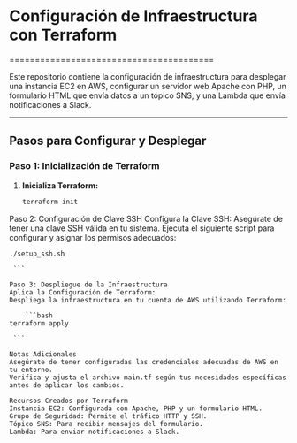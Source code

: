 # Configuración de Infraestructura con Terraform

========================================

Este repositorio contiene la configuración de infraestructura para desplegar una instancia EC2 en AWS, configurar un servidor web Apache con PHP, un formulario HTML que envía datos a un tópico SNS, y una Lambda que envía notificaciones a Slack.

---

## Pasos para Configurar y Desplegar

### Paso 1: Inicialización de Terraform

1. **Inicializa Terraform:**
   ```bash
   terraform init
    ```

Paso 2: Configuración de Clave SSH
Configura la Clave SSH:
Asegúrate de tener una clave SSH válida en tu sistema.
Ejecuta el siguiente script para configurar y asignar los permisos adecuados:


   ```chmod +x setup_ssh.sh
./setup_ssh.sh

    ```

Paso 3: Despliegue de la Infraestructura
Aplica la Configuración de Terraform:
Despliega la infraestructura en tu cuenta de AWS utilizando Terraform:      

       ```bash
   terraform apply

    ```

Notas Adicionales
Asegúrate de tener configuradas las credenciales adecuadas de AWS en tu entorno.
Verifica y ajusta el archivo main.tf según tus necesidades específicas antes de aplicar los cambios.

Recursos Creados por Terraform
Instancia EC2: Configurada con Apache, PHP y un formulario HTML.
Grupo de Seguridad: Permite el tráfico HTTP y SSH.
Tópico SNS: Para recibir mensajes del formulario.
Lambda: Para enviar notificaciones a Slack.

